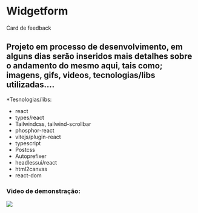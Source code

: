 # Widgetform
Card de feedback

## Projeto em processo de desenvolvimento, em alguns dias serão inseridos mais detalhes sobre o andamento do mesmo aqui, tais como; imagens, gifs, videos, tecnologias/libs utilizadas....

*Tesnologias/libs:
 
 * react
 * types/react
 * Tailwindcss, tailwind-scrollbar
 * phosphor-react
 * vitejs/plugin-react
 * typescript
 * Postcss
 * Autoprefixer
 * headlessui/react
 * html2canvas
 * react-dom

### Video de demonstração:
 
 ![](src/assets/longoTelaMaior.gif)
 
 
 
 
